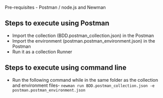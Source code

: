 Pre-requisites - Postman / node.js and Newman

## Steps to execute using Postman
* Import the collection (BDD.postman_collection.json) in the Postman
* Import the environment (postman.postman_environment.json) in the Postman
* Run it as a collection Runner

## Steps to execute using command line
* Run the following command while in the same folder as the collection and environment files-
`newman run BDD.postman_collection.json -e postman.postman_environment.json`
